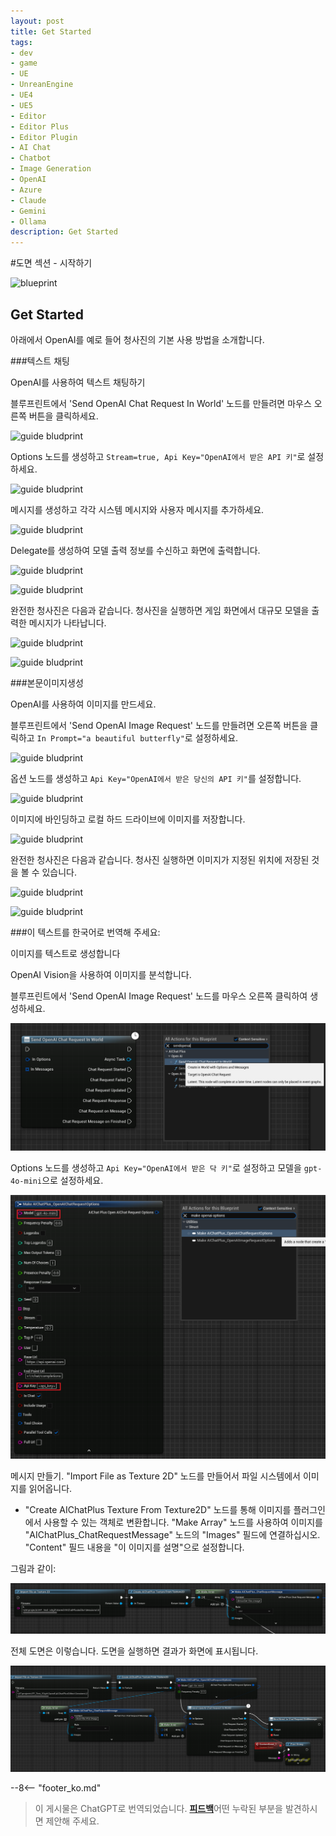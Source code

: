 ```yaml
---
layout: post
title: Get Started
tags:
- dev
- game
- UE
- UnreanEngine
- UE4
- UE5
- Editor
- Editor Plus
- Editor Plugin
- AI Chat
- Chatbot
- Image Generation
- OpenAI
- Azure
- Claude
- Gemini
- Ollama
description: Get Started
---
```


<meta property="og:title" content="UE 插件 AIChatPlus 使用说明 - 蓝图篇 - Get Started" />

#도면 섹션 - 시작하기

![blueprint](assets/img/2024-ue-aichatplus/blueprint.png)

## Get Started

아래에서 OpenAI를 예로 들어 청사진의 기본 사용 방법을 소개합니다.

###텍스트 채팅

OpenAI를 사용하여 텍스트 채팅하기

블루프린트에서 'Send OpenAI Chat Request In World' 노드를 만들려면 마우스 오른쪽 버튼을 클릭하세요.

![guide bludprint](assets/img/2024-ue-aichatplus/guide_openai_blueprint_1.png)

Options 노드를 생성하고 `Stream=true, Api Key="OpenAI에서 받은 API 키"`로 설정하세요.

![guide bludprint](assets/img/2024-ue-aichatplus/guide_openai_blueprint_2.png)

메시지를 생성하고 각각 시스템 메시지와 사용자 메시지를 추가하세요.

![guide bludprint](assets/img/2024-ue-aichatplus/guide_blueprint_4.png)

Delegate를 생성하여 모델 출력 정보를 수신하고 화면에 출력합니다.

![guide bludprint](assets/img/2024-ue-aichatplus/guide_blueprint_5.png)

![guide bludprint](assets/img/2024-ue-aichatplus/guide_blueprint_6.png)

완전한 청사진은 다음과 같습니다. 청사진을 실행하면 게임 화면에서 대규모 모델을 출력한 메시지가 나타납니다.

![guide bludprint](assets/img/2024-ue-aichatplus/guide_openai_blueprint_3.png)

![guide bludprint](assets/img/2024-ue-aichatplus/guide_openai_blueprint_4.png)

###본문이미지생성

OpenAI를 사용하여 이미지를 만드세요.

블루프린트에서 'Send OpenAI Image Request' 노드를 만들려면 오른쪽 버튼을 클릭하고 `In Prompt="a beautiful butterfly"`로 설정하세요.

![guide bludprint](assets/img/2024-ue-aichatplus/guide_openai_image_blueprint_1.png)

옵션 노드를 생성하고 `Api Key="OpenAI에서 받은 당신의 API 키"`를 설정합니다.

![guide bludprint](assets/img/2024-ue-aichatplus/guide_openai_image_blueprint_2.png)

이미지에 바인딩하고 로컬 하드 드라이브에 이미지를 저장합니다.

![guide bludprint](assets/img/2024-ue-aichatplus/guide_openai_image_blueprint_3.png)

완전한 청사진은 다음과 같습니다. 청사진 실행하면 이미지가 지정된 위치에 저장된 것을 볼 수 있습니다.

![guide bludprint](assets/img/2024-ue-aichatplus/guide_openai_image_blueprint_4.png)

![guide bludprint](assets/img/2024-ue-aichatplus/guide_openai_image_blueprint_5.png)

###이 텍스트를 한국어로 번역해 주세요:

 이미지를 텍스트로 생성합니다

OpenAI Vision을 사용하여 이미지를 분석합니다.

블루프린트에서 'Send OpenAI Image Request' 노드를 마우스 오른쪽 클릭하여 생성하세요.

![guide bludprint](assets/img/2024-ue-aichatplus/usage/blueprint/getstarted_vision_1.png)

Options 노드를 생성하고 `Api Key="OpenAI에서 받은 닥 키"`로 설정하고 모델을 `gpt-4o-mini`으로 설정하세요.

![guide bludprint](assets/img/2024-ue-aichatplus/usage/blueprint/getstarted_vision_2.png)

메시지 만들기.
"Import File as Texture 2D" 노드를 만들어서 파일 시스템에서 이미지를 읽어옵니다.
* "Create AIChatPlus Texture From Texture2D" 노드를 통해 이미지를 플러그인에서 사용할 수 있는 객체로 변환합니다.
"Make Array" 노드를 사용하여 이미지를 "AIChatPlus_ChatRequestMessage" 노드의 "Images" 필드에 연결하십시오.
"Content" 필드 내용을 "이 이미지를 설명"으로 설정합니다.

그림과 같이:

![guide bludprint](assets/img/2024-ue-aichatplus/usage/blueprint/getstarted_vision_3.png)

전체 도면은 이렇습니다. 도면을 실행하면 결과가 화면에 표시됩니다.

![guide bludprint](assets/img/2024-ue-aichatplus/usage/blueprint/getstarted_vision_4.png)

--8<-- "footer_ko.md"


> 이 게시물은 ChatGPT로 번역되었습니다. [**피드백**](https://github.com/disenone/wiki_blog/issues/new)어떤 누락된 부분을 발견하시면 제안해 주세요. 
